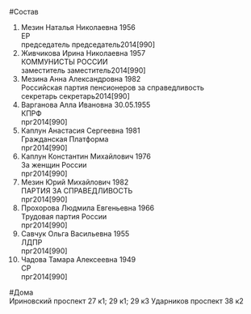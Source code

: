 #Состав  
1. Мезин Наталья Николаевна 1956  
    ЕР  
    председатель председатель2014[990]  
2. Живчикова Ирина Николаевна 1957  
    КОММУНИСТЫ РОССИИ  
    заместитель заместитель2014[990]  
3. Мезина Анна Александровна 1982  
    Российская партия пенсионеров за справедливость  
    секретарь секретарь2014[990]  
4. Варганова Алла Ивановна 30.05.1955  
    КПРФ  
    прг2014[990]  
5. Каплун Анастасия Сергеевна 1981  
    Гражданская Платформа  
    прг2014[990]  
6. Каплун Константин Михайлович 1976  
    За женщин России  
    прг2014[990]  
7. Мезин Юрий Михайлович 1982  
    ПАРТИЯ ЗА СПРАВЕДЛИВОСТЬ  
    прг2014[990]  
8. Прохорова Людмила Евгеньевна 1966  
    Трудовая партия России  
    прг2014[990]  
9. Савчук Ольга Васильевна 1955  
    ЛДПР  
    прг2014[990]  
10. Чадова Тамара Алексеевна 1949  
    СР  
    прг2014[990]  
  
#Дома  
Ириновский проспект 27 к1; 29 к1; 29 к3 Ударников проспект 38 к2  
  
